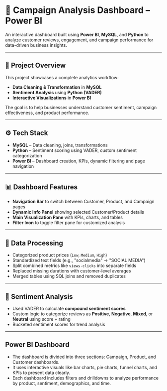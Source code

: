 
# 🧠 Campaign Analysis Dashboard – Power BI

An interactive dashboard built using **Power BI**, **MySQL**, and **Python** to analyze customer reviews, engagement, and campaign performance for data-driven business insights.

---

## 📌 Project Overview

This project showcases a complete analytics workflow:
- **Data Cleaning & Transformation** in **MySQL**
- **Sentiment Analysis** using **Python (VADER)**
- **Interactive Visualizations** in **Power BI**

The goal is to help businesses understand customer sentiment, campaign effectiveness, and product performance.

---

## ⚙️ Tech Stack

- **MySQL** – Data cleaning, joins, transformations  
- **Python** – Sentiment scoring using VADER, custom sentiment categorization  
- **Power BI** – Dashboard creation, KPIs, dynamic filtering and page navigation  

---

## 📊 Dashboard Features

- **Navigation Bar** to switch between Customer, Product, and Campaign pages  
- **Dynamic Info Panel** showing selected Customer/Product details  
- **Main Visualization Pane** with KPIs, charts, and tables  
- **Filter Icon** to toggle filter pane for customized analysis  

---

## 🧼 Data Processing

- Categorized product prices (`Low`, `Medium`, `High`)
- Standardized text fields (e.g., "socialmedia" → "SOCIAL MEDIA")
- Split combined metrics like `views-clicks` into separate fields
- Replaced missing durations with customer-level averages
- Merged tables using SQL joins and removed duplicates

---

## 🧠 Sentiment Analysis

- Used VADER to calculate **compound sentiment scores**
- Custom logic to categorize reviews as **Positive**, **Negative**, **Mixed**, or **Neutral** using score + rating
- Bucketed sentiment scores for trend analysis

---


## Power BI Dashboard
- The dashboard is divided into three sections: Campaign, Product, and Customer dashboards.
- It uses interactive visuals like bar charts, pie charts, funnel charts, and KPIs to present data clearly.
- Each dashboard includes filters and drilldowns to analyze performance by product, sentiment, demographics, and time.
